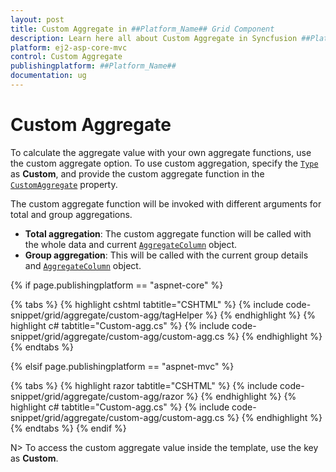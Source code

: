 ```yaml
---
layout: post
title: Custom Aggregate in ##Platform_Name## Grid Component
description: Learn here all about Custom Aggregate in Syncfusion ##Platform_Name## Grid component of Syncfusion Essential JS 2 and more.
platform: ej2-asp-core-mvc
control: Custom Aggregate
publishingplatform: ##Platform_Name##
documentation: ug
---
```



# Custom Aggregate

To calculate the aggregate value with your own aggregate functions, use the custom aggregate option. To use custom aggregation, specify the [`Type`](https://help.syncfusion.com/cr/aspnetcore-js2/Syncfusion.EJ2.Grids.GridAggregateColumn.html#Syncfusion_EJ2_Grids_GridAggregateColumn_Type) as **Custom**, and provide the custom aggregate function in the [`CustomAggregate`](https://help.syncfusion.com/cr/aspnetcore-js2/Syncfusion.EJ2.Grids.GridAggregateColumn.html#Syncfusion_EJ2_Grids_GridAggregateColumn_CustomAggregate) property.

The custom aggregate function will be invoked with different arguments for total and group aggregations.

* **Total aggregation**: The custom aggregate function will be called with the whole data and current [`AggregateColumn`](https://help.syncfusion.com/cr/aspnetcore-js2/Syncfusion.EJ2.Grids.GridAggregateColumn.html) object.
* **Group aggregation**: This will be called with the current group details and [`AggregateColumn`](https://help.syncfusion.com/cr/aspnetcore-js2/Syncfusion.EJ2.Grids.GridAggregateColumn.html) object.

{% if page.publishingplatform == "aspnet-core" %}

{% tabs %}
{% highlight cshtml tabtitle="CSHTML" %}
{% include code-snippet/grid/aggregate/custom-agg/tagHelper %}
{% endhighlight %}
{% highlight c# tabtitle="Custom-agg.cs" %}
{% include code-snippet/grid/aggregate/custom-agg/custom-agg.cs %}
{% endhighlight %}
{% endtabs %}

{% elsif page.publishingplatform == "aspnet-mvc" %}

{% tabs %}
{% highlight razor tabtitle="CSHTML" %}
{% include code-snippet/grid/aggregate/custom-agg/razor %}
{% endhighlight %}
{% highlight c# tabtitle="Custom-agg.cs" %}
{% include code-snippet/grid/aggregate/custom-agg/custom-agg.cs %}
{% endhighlight %}
{% endtabs %}
{% endif %}



N> To access the custom aggregate value inside the template, use the key as **Custom**.